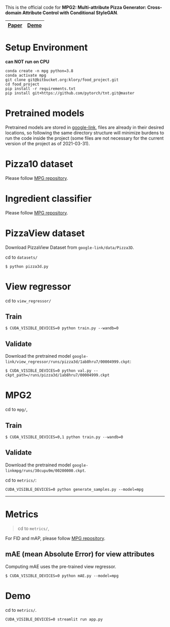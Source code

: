 This is the official code for **MPG2: Multi-attribute Pizza Generator: Cross-domain Attribute Control with Conditional StyleGAN**.

| [Paper]() | [Demo]() |
| --- | --- |

# Setup Environment
**can NOT run on CPU**

```
conda create -n mpg python=3.8
conda activate mpg
git clone git@bitbucket.org:klory/food_project.git
cd food_project
pip install -r requirements.txt
pip install git+https://github.com/pytorch/tnt.git@master
```

# Pretrained models
Pretrained models are stored in [google-link](https://drive.google.com/drive/folders/1_jbSbhhdUPZz-XqxuWnnXzRxLeG-yGln?usp=sharing), files are already in their desired locations, so following the same directory structure will minimize burdens to run the code inside the project (some files are not necessary for the current version of the project as of 2021-03-31).

# Pizza10 dataset

Please follow [MPG repository](https://github.com/klory/MPG_Arxiv).

# Ingredient classifier

Please follow [MPG repository](https://github.com/klory/MPG_Arxiv).

# PizzaView dataset
Download PizzaView Dataset from `google-link/data/Pizza3D`.

cd to `datasets/`

```
$ python pizza3d.py
```

# View regressor

cd to `view_regressor/`

## Train
```
$ CUDA_VISIBLE_DEVICES=0 python train.py --wandb=0
```

## Validate
Download the pretrained model `google-link/view_regressor/runs/pizza3d/1ab8hru7/00004999.ckpt`:
```
$ CUDA_VISIBLE_DEVICES=0 python val.py --ckpt_path=/runs/pizza3d/1ab8hru7/00004999.ckpt
```

# MPG2

cd to `mpg/`,

## Train

```
$ CUDA_VISIBLE_DEVICES=0,1 python train.py --wandb=0
```

## Validate

Download the pretrained model `google-linkmpg/runs/30cupu9m/00200000.ckpt`.

cd to `metrics/`:

```
CUDA_VISIBLE_DEVICES=0 python generate_samples.py --model=mpg
```

----

# Metrics
> cd to `metrics/`,

For FID and mAP, please follow [MPG repository](https://github.com/klory/MPG_Arxiv).

## mAE (mean Absolute Error) for view attributes

Computing mAE uses the pre-trained view regressor.

```
$ CUDA_VISIBLE_DEVICES=0 python mAE.py --model=mpg
```

# Demo

cd to `metrics/`.

```
CUDA_VISIBLE_DEVICES=0 streamlit run app.py
```